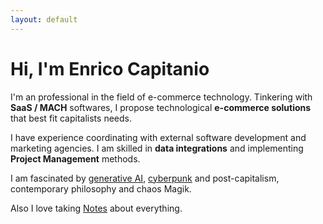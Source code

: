 ```yaml
---
layout: default
---
```

# Hi, I'm **Enrico Capitanio**

I'm an professional in the field of e-commerce technology.
Tinkering with **SaaS / MACH** softwares, I propose technological **e-commerce solutions** that best fit capitalists needs.

I have experience coordinating with external software development and marketing agencies. I am skilled in **data integrations** and implementing **Project Management** methods.

I am fascinated by [generative AI](/notes/Generative%20AI "Generative AI"), [cyberpunk](/notes/Cyberpunk "cyberpunk") and post-capitalism, contemporary philosophy and chaos Magik.

Also I love taking [Notes](/notes "Notebook") about everything.
